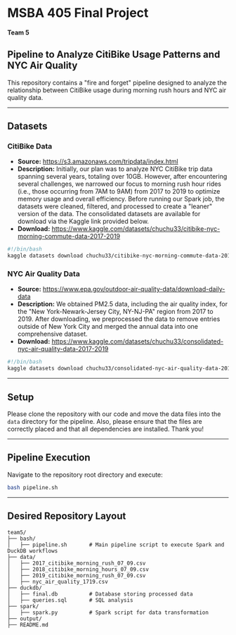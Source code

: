 # MSBA 405 Final Project

**Team 5**

## Pipeline to Analyze CitiBike Usage Patterns and NYC Air Quality

This repository contains a "fire and forget" pipeline designed to analyze the relationship between CitiBike usage during morning rush hours and NYC air quality data. 

---

## Datasets

### CitiBike Data
- **Source:** https://s3.amazonaws.com/tripdata/index.html
- **Description:** Initially, our plan was to analyze NYC CitiBike trip data spanning several years, totaling over 10GB. However, after encountering several challenges, we narrowed our focus to morning rush hour rides (i.e., those occurring from 7AM to 9AM) from 2017 to 2019 to optimize memory usage and overall efficiency. Before running our Spark job, the datasets were cleaned, filtered, and processed to create a "leaner" version of the data. The consolidated datasets are available for download via the Kaggle link provided below.
- **Download:**
https://www.kaggle.com/datasets/chuchu33/citibike-nyc-morning-commute-data-2017-2019

```bash
#!/bin/bash
kaggle datasets download chuchu33/citibike-nyc-morning-commute-data-2017-2019
```

### NYC Air Quality Data
- **Source:** https://www.epa.gov/outdoor-air-quality-data/download-daily-data
- **Description:** We obtained PM2.5 data, including the air quality index, for the "New York-Newark-Jersey City, NY-NJ-PA" region from 2017 to 2019. After downloading, we preprocessed the data to remove entries outside of New York City and merged the annual data into one comprehensive dataset.
- **Download:**
https://www.kaggle.com/datasets/chuchu33/consolidated-nyc-air-quality-data-2017-2019

```bash
#!/bin/bash
kaggle datasets download chuchu33/consolidated-nyc-air-quality-data-2017-2019
```

---

## Setup

Please clone the repository with our code and move the data files into the `data` directory for the pipeline. Also, please ensure that the files are correctly placed and that all dependencies are installed. Thank you!

---

## Pipeline Execution

Navigate to the repository root directory and execute:

```bash
bash pipeline.sh
```

---

## Desired Repository Layout

```
team5/
├── bash/
│   ├── pipeline.sh       # Main pipeline script to execute Spark and DuckDB workflows
├── data/
│   ├── 2017_citibike_morning_rush_07_09.csv
│   ├── 2018_citibike_morning_hours_07_09.csv
│   ├── 2019_citibike_morning_rush_07_09.csv
│   ├── nyc_air_quality_1719.csv
├── duckdb/
│   ├── final.db          # Database storing processed data
│   ├── queries.sql       # SQL analysis
├── spark/
│   ├── spark.py          # Spark script for data transformation
├── output/
├── README.md
```
